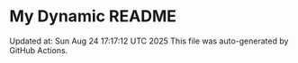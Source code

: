 # My Dynamic README
Updated at: Sun Aug 24 17:17:12 UTC 2025
This file was auto-generated by GitHub Actions.

